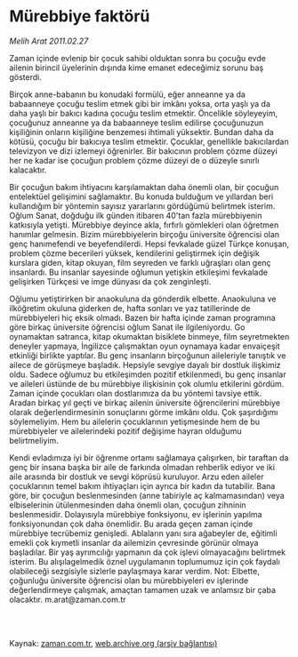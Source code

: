 # Mürebbiye faktörü

*Melih Arat 2011.02.27*

<td class="columnist-detail">
<p>Zaman içinde evlenip bir çocuk sahibi olduktan sonra bu çocuğu evde ailenin birincil üyelerinin dışında kime emanet edeceğimiz sorunu baş gösterdi.</p>
<p>
<div id="haberMetinDiv">
<p>Birçok anne-babanın bu konudaki formülü, eğer anneanne ya da babaanneye çocuğu teslim etmek gibi bir imkânı yoksa, orta yaşlı ya da daha yaşlı bir bakıcı kadına çocuğu teslim etmektir. Öncelikle söyleyeyim, çocuğunuz anneanne ya da babaanneye teslim edilirse çocuğunuzun kişiliğinin onların kişiliğine benzemesi ihtimali yüksektir. Bundan daha da kötüsü, çocuğu bir bakıcıya teslim etmektir. Çocuklar, genellikle bakıcılardan televizyon ve dizi izlemeyi öğrenirler. Bir bakıcının problem çözme düzeyi her ne kadar ise çocuğun problem çözme düzeyi de o düzeyle sınırlı kalacaktır.
<p> Bir çocuğun bakım ihtiyacını karşılamaktan daha önemli olan, bir çocuğun entelektüel gelişimini sağlamaktır. Bu konuda bulduğum ve yıllardan beri kullandığım bir yöntemin sayısız yararlarını gördüğümü belirtmek isterim. Oğlum Sanat, doğduğu ilk günden itibaren 40'tan fazla mürebbiyenin katkısıyla yetişti. Mürebbiye deyince akla, fırfırlı gömlekleri olan öğretmen hanımlar gelmesin. Bizim mürebbiyelerin birçoğu üniversite öğrencisi olan genç hanımefendi ve beyefendilerdi. Hepsi fevkalade güzel Türkçe konuşan, problem çözme becerileri yüksek, kendilerini geliştirmek için değişik kurslara giden, kitap okuyan, film seyreden ve farklı uğraşları olan genç insanlardı. Bu insanlar sayesinde oğlumun yetişkin etkileşimi fevkalade gelişirken Türkçesi ve imge dünyası da çok zenginleşti.
<p>Oğlumu yetiştirirken bir anaokuluna da gönderdik elbette. Anaokuluna ve ilköğretim okuluna giderken de, hafta sonları ve yaz tatillerinde de mürebbiyeleri hiç eksik olmadı. Bazen bir hafta içinde zaman programına göre birkaç üniversite öğrencisi oğlum Sanat ile ilgileniyordu. Go oynamaktan satranca, kitap okumaktan bisiklete binmeye, film seyretmekten deneyler yapmaya, İngilizce çalışmaktan oyun oynamaya kadar envaiçeşit etkinliği birlikte yaptılar. Bu genç insanların birçoğunun aileleriyle tanıştık ve ailece de görüşmeye başladık. Hepsiyle sevgiye dayalı bir dostluk ilişkimiz oldu. Sadece oğlumuz bu etkileşimden pozitif etkilenmedi, bu genç insanlar ve aileleri üstünde de bu mürebbiye ilişkisinin çok olumlu etkilerini gördüm. Zaman içinde çocukları olan dostlarımıza da bu yöntemi tavsiye ettik. Aradan birkaç yıl geçti ve birkaç ailenin üniversite öğrencilerini mürebbiye olarak değerlendirmesinin sonuçlarını görme imkânı oldu. Çok şaşırdığımı söylemeliyim. Hem bu ailelerin çocuklarının yetişmesinde hem de bu mürebbiyeler ve ailelerindeki pozitif değişime hayran olduğumu belirtmeliyim.
<p> Kendi evladımıza iyi bir öğrenme ortamı sağlamaya çalışırken, bir taraftan da genç bir insana başka bir aile de farkında olmadan rehberlik ediyor ve iki aile arasında bir dostluk ve sevgi köprüsü kuruluyor. Arzu eden aileler çocuklarının temel bakım ihtiyaçları için ayrıca bir kadın da tutabilir. Bana göre, bir çocuğun beslenmesinden (anne tabiriyle aç kalmamasından) veya elbiselerinin ütülenmesinden daha önemli olan, çocuğun zihninin beslenmesidir. Dolayısıyla mürebbiye fonksiyonu, ev işlerinin yapılma fonksiyonundan çok daha önemlidir. Bu arada geçen zaman içinde mürebbiye tecrübemiz genişledi. Ablaların yanı sıra ağabeyler de, eğitimli emekli çok kıymetli insanlar da ailemizin çevresinde görünür olmaya başladılar. Bir yaş ayrımcılığı yapmanın da çok işlevi olmayacağını belirtmek isterim. Bu alışılagelmedik öznel uygulamanın toplumumuz için çok faydalı olabileceği sezgisiyle sizlerle paylaşmaya karar verdim. Not: Elbette, çoğunluğu üniversite öğrencisi olan bu mürebbiyeleri ev işlerinde değerlendirmeye çalışmak, amaçtan tamamen uzak ve anlamsız bir çaba olacaktır. m.arat@zaman.com.tr
<p></p></p></p></p></p></div>
</p>


<p><br>
		 </br></p></td>

Kaynak: [zaman.com.tr](http://zaman.com.tr/yazar.do?yazino=1099747), [web.archive.org (arşiv bağlantısı)](http://web.archive.org/web/20110509190123/http://www.zaman.com.tr:80/yazar.do?yazino=1099747)
